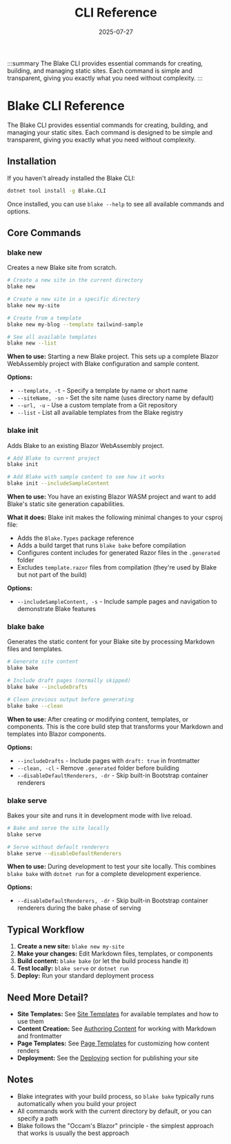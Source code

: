 ﻿---
title: 'CLI Reference'
date: 2025-07-27
image: images/blake-logo.png
tags: []
description: "Reference for the Blake CLI commands and their usage."
iconIdentifier: "bi bi-plus-square-fill-nav-menu"
pageOrder: 3
category: "Getting Started"
---

:::summary
The Blake CLI provides essential commands for creating, building, and managing static sites. Each command is simple and transparent, giving you exactly what you need without complexity.
:::

# Blake CLI Reference

The Blake CLI provides essential commands for creating, building, and managing your static sites. Each command is designed to be simple and transparent, giving you exactly what you need without complexity.

## Installation

If you haven't already installed the Blake CLI:

```bash
dotnet tool install -g Blake.CLI
```

Once installed, you can use `blake --help` to see all available commands and options.

## Core Commands

### blake new

Creates a new Blake site from scratch.

```bash
# Create a new site in the current directory
blake new

# Create a new site in a specific directory
blake new my-site

# Create from a template
blake new my-blog --template tailwind-sample

# See all available templates
blake new --list
```

**When to use:** Starting a new Blake project. This sets up a complete Blazor WebAssembly project with Blake configuration and sample content.

**Options:**
- `--template, -t` - Specify a template by name or short name
- `--siteName, -sn` - Set the site name (uses directory name by default)
- `--url, -u` - Use a custom template from a Git repository
- `--list` - List all available templates from the Blake registry

### blake init

Adds Blake to an existing Blazor WebAssembly project.

```bash
# Add Blake to current project
blake init

# Add Blake with sample content to see how it works
blake init --includeSampleContent
```

**When to use:** You have an existing Blazor WASM project and want to add Blake's static site generation capabilities.

**What it does:** Blake init makes the following minimal changes to your csproj file:
- Adds the `Blake.Types` package reference
- Adds a build target that runs `blake bake` before compilation
- Configures content includes for generated Razor files in the `.generated` folder
- Excludes `template.razor` files from compilation (they're used by Blake but not part of the build)

**Options:**
- `--includeSampleContent, -s` - Include sample pages and navigation to demonstrate Blake features

### blake bake

Generates the static content for your Blake site by processing Markdown files and templates.

```bash
# Generate site content
blake bake

# Include draft pages (normally skipped)
blake bake --includeDrafts

# Clean previous output before generating
blake bake --clean
```

**When to use:** After creating or modifying content, templates, or components. This is the core build step that transforms your Markdown and templates into Blazor components.

**Options:**
- `--includeDrafts` - Include pages with `draft: true` in frontmatter
- `--clean, -cl` - Remove `.generated` folder before building
- `--disableDefaultRenderers, -dr` - Skip built-in Bootstrap container renderers

### blake serve

Bakes your site and runs it in development mode with live reload.

```bash
# Bake and serve the site locally
blake serve

# Serve without default renderers
blake serve --disableDefaultRenderers
```

**When to use:** During development to test your site locally. This combines `blake bake` with `dotnet run` for a complete development experience.

**Options:**
- `--disableDefaultRenderers, -dr` - Skip built-in Bootstrap container renderers during the bake phase of serving

## Typical Workflow

1. **Create a new site:** `blake new my-site`
2. **Make your changes:** Edit Markdown files, templates, or components
3. **Build content:** `blake bake` (or let the build process handle it)
4. **Test locally:** `blake serve` or `dotnet run`
5. **Deploy:** Run your standard deployment process

## Need More Detail?

- **Site Templates:** See [Site Templates](</pages/2 using blake/site-templates>) for available templates and how to use them
- **Content Creation:** See [Authoring Content](</pages/2 using blake/authoring-content>) for working with Markdown and frontmatter
- **Page Templates:** See [Page Templates](</pages/2 using blake/page-templates>) for customizing how content renders
- **Deployment:** See the [Deploying](</pages/3 deploying>) section for publishing your site

## Notes

- Blake integrates with your build process, so `blake bake` typically runs automatically when you build your project
- All commands work with the current directory by default, or you can specify a path
- Blake follows the "Occam's Blazor" principle - the simplest approach that works is usually the best approach